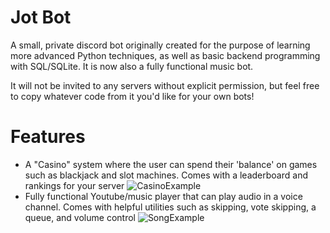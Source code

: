 # Jot Bot
 A small, private discord bot originally created for the purpose of learning more advanced Python techniques, as well as basic backend programming with SQL/SQLite. It is now also a fully functional music bot.
 
 It will not be invited to any servers without explicit permission, but feel free to copy whatever code from it you'd like for your own bots!
 
 # Features
 - A "Casino" system where the user can spend their 'balance' on games such as blackjack and slot machines. Comes with a leaderboard and rankings for your server
![CasinoExample](https://user-images.githubusercontent.com/54756070/215255017-694c5c1e-5894-4ea4-8b89-282537fce90b.png)
 - Fully functional Youtube/music player that can play audio in a voice channel. Comes with helpful utilities such as skipping, vote skipping, a queue, and volume control
![SongExample](https://user-images.githubusercontent.com/54756070/215255010-f8c1053d-1ed9-429d-bfb4-349d8be5163c.png)

